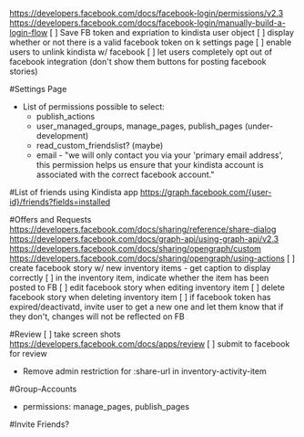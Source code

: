 https://developers.facebook.com/docs/facebook-login/permissions/v2.3
https://developers.facebook.com/docs/facebook-login/manually-build-a-login-flow
[ ] Save FB token and expriation to kindista user object
[ ] display whether or not there is a valid facebook token on k settings page
[ ] enable users to unlink kindista w/ facebook
[ ] let users completely opt out of facebook integration (don't show them buttons for posting facebook stories)

#Settings Page
 - List of permissions possible to select:
   - publish_actions
    - user_managed_groups, manage_pages, publish_pages (under-development)
    - read_custom_friendslist? (maybe)
    - email - "we will only contact you via your 'primary email address',
               this permission helps us ensure that your kindista account
               is associated with the correct facebook account."

#List of friends using Kindista app
https://graph.facebook.com/{user-id}/friends?fields=installed

#Offers and Requests
https://developers.facebook.com/docs/sharing/reference/share-dialog
https://developers.facebook.com/docs/graph-api/using-graph-api/v2.3
https://developers.facebook.com/docs/sharing/opengraph/custom
https://developers.facebook.com/docs/sharing/opengraph/using-actions
[ ] create facebook story w/ new inventory items
    - get caption to display correctly
[ ] in the inventory item, indicate whether the item has been posted to FB
[ ] edit facebook story when editing inventory item
[ ] delete facebook story when deleting inventory item
[ ] if facebook token has expired/deactivatd, invite user to get a new one and let them know that if they don't, changes will not be reflected on FB

#Review
[ ] take screen shots
https://developers.facebook.com/docs/apps/review
[ ] submit to facebook for review

- Remove admin restriction for :share-url in inventory-activity-item

#Group-Accounts
- permissions:
    manage_pages, publish_pages

#Invite Friends?
